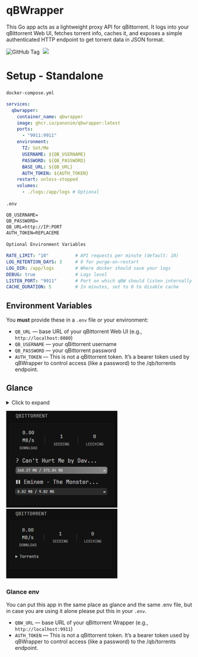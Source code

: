 # qBWrapper

This Go app acts as a lightweight proxy API for qBittorrent. It logs into your qBittorrent Web UI, fetches torrent info, caches it, and exposes a simple authenticated HTTP endpoint to get torrent data in JSON format.

<p>
  <img alt="GitHub Tag" src="https://img.shields.io/github/v/tag/panonim/qbwrapper?style=for-the-badge">
  <img src="https://img.shields.io/github/actions/workflow/status/Panonim/qbwrapper/docker-publish.yml?branch=main&label=Packaging&style=for-the-badge" style="margin-left:5px;">
</p>

# Setup - Standalone
`docker-compose.yml`
```yaml
services:
  qbwrapper:
    container_name: qbwrapper
    image: ghcr.io/panonim/qbwrapper:latest
    ports:
      - "9911:9911"
    environment:
      TZ: Set/Me
      USERNAME: ${QB_USERNAME}
      PASSWORD: ${QB_PASSWORD}
      BASE_URL: ${QB_URL}
      AUTH_TOKEN: ${AUTH_TOKEN}
    restart: unless-stopped
    volumes:
      - ./logs:/app/logs # Optional
```
`.env`
```env
QB_USERNAME=
QB_PASSWORD=
QB_URL=http://IP:PORT
AUTH_TOKEN=REPLACEME
```
`Optional Environment Variables`
```yaml
RATE_LIMIT: "10"          # API requests per minute (default: 10)
LOG_RETENTION_DAYS: 3     # 0 for purge-on-restart
LOG_DIR: /app/logs        # Where docker should save your logs
DEBUG: true               # Logs level
LISTEN_PORT: "9911"       # Port on which qBW should listen internally
CACHE_DURATION: 5         # In minutes, set to 0 to disable cache
```

## Environment Variables

You **must** provide these in a `.env` file or your environment:

* `QB_URL` — base URL of your qBittorrent Web UI (e.g., `http://localhost:8080`)
* `QB_USERNAME` — your qBittorrent username
* `QB_PASSWORD` — your qBittorrent password
* `AUTH_TOKEN` — This is not a qBittorrent token. It’s a bearer token used by qBWrapper to control access (like a password) to the /qb/torrents endpoint.

## Glance

<details>
  <summary>Click to expand</summary>
  
```yaml
- type: custom-api
  title: qBittorrent
  cache: 1m
  options:
    hide-summary: false # Hide summary
    collapsible: false # Torrents list collapse
    hide-bar: false # Hide progress bars
    hide-completed: false # Hide finished torrents
    hide-inactive: false # Hide inactive torrents
  subrequests:
    info:
      url: "http://${QBW_URL}/qb/torrents"
      method: GET
      headers:
        Authorization: "Bearer ${AUTH_TOKEN}"  # your QBW token
  template: |
    {{ $info := .Subrequest "info" }}
    {{ $torrents := $info.JSON.Array "torrents" }}
    {{ $hideCompleted := .Options.BoolOr "hide-completed" false }}
    {{ $hideInactive := .Options.BoolOr "hide-inactive" false }}
    {{ $hideBar := .Options.BoolOr "hide-bar" false }}
    {{ $collapsible := .Options.BoolOr "collapsible" false }}
    
    {{ $summary := $info.JSON }}
    
    {{ if eq (len $torrents) 0 }}
      <div>No torrents found.</div>
    {{ else }}
    
      {{ if not (.Options.BoolOr "hide-summary" false) }}
      <!-- Summary -->
      <div style="display:flex; align-items:center; justify-content:center; text-align:center; margin-bottom:16px; color:#ccc; font-weight:normal; font-size:1.1em;">
          <div style="flex:1;">
              <div style="font-size:1em; font-weight:normal;">
                  {{ printf "%.2f MB/s" (div (toFloat ($summary.Int "total_download_speed")) 1048576) }}
              </div>
              <div style="font-size:0.75em; color:#aaa; margin-top:2px;">DOWNLOAD</div>
          </div>
          <div style="width:2px; height:2.5rem; margin:0 1rem; border-radius:2px; align-self:center; background:linear-gradient(to bottom, transparent, rgba(255,255,255,0.1) 20%, rgba(255,255,255,0.1) 80%, transparent);"></div>
          <div style="flex:1;">
              <div style="font-size:1em; font-weight:normal;">{{ $summary.Int "seeding_count" }}</div>
              <div style="font-size:0.75em; color:#aaa; margin-top:2px;">SEEDING</div>
          </div>
          <div style="width:2px; height:2.5rem; margin:0 1rem; border-radius:2px; align-self:center; background:linear-gradient(to bottom, transparent, rgba(255,255,255,0.1) 20%, rgba(255,255,255,0.1) 80%, transparent);"></div>
          <div style="flex:1;">
              <div style="font-size:1em; font-weight:normal;">{{ $summary.Int "leeching_count" }}</div>
              <div style="font-size:0.75em; color:#aaa; margin-top:2px;">LEECHING</div>
          </div>
      </div>
      {{ end }}
    
      {{ if $collapsible }}
      <details class="margin-top-5" open>
        <summary style="cursor:pointer; font-size:0.9em; color:#ccc; margin-bottom:10px;">Torrents</summary>
      {{ end }}
    
      <!-- Torrents -->
      {{ range $t := $torrents }}
        {{ $state := $t.String "state" }}
        {{ $downloaded := $t.Int "downloaded" }}
        {{ $size := $t.Int "size" }}
        {{ $progress := mul ($t.Float "progress") 100 }}
    
        {{ if and $hideCompleted (ge $downloaded $size) }}{{ continue }}{{ end }}
        {{ if and $hideInactive (not (or (eq $state "downloading") (eq $state "forcedDL") (eq $state "uploading") (eq $state "forcedUP"))) }}{{ continue }}{{ end }}
    
        {{ $isCompleted := ge $downloaded $size }}
        {{ $isSeeding := or (eq $state "uploading") (eq $state "forcedUP") }}
    
        {{ $icon := "?" }}
        {{ if $isCompleted }}{{ $icon = "✔" }}
        {{ else if or (eq $state "downloading") (eq $state "forcedDL") }}{{ $icon = "↓" }}
        {{ else if $isSeeding }}{{ $icon = "↑" }}
        {{ else if or (eq $state "pausedDL") (eq $state "stoppedDL") (eq $state "pausedUP") (eq $state "stalledDL") (eq $state "stalledUP") (eq $state "queuedDL") (eq $state "queuedUP") }}{{ $icon = "❚❚" }}
        {{ else if or (eq $state "error") (eq $state "missingFiles") }}{{ $icon = "!" }}
        {{ else if or (eq $state "checkingDL") (eq $state "checkingUP") (eq $state "allocating") }}{{ $icon = "…" }}
        {{ else if eq $state "checkingResumeData" }}{{ $icon = "⟳" }}
        {{ end }}
    
        {{ $name := $t.String "name" }}
        {{ $shortName := $name }}
        {{ if gt (len $name) 20 }}{{ $shortName = printf "%s..." (slice $name 0 20) }}{{ end }}
    
        {{ $fmtDownloaded := "" }}
        {{ $fmtSize := "" }}
        {{ if gt $size 1073741824 }}
          {{ $fmtDownloaded = printf "%.2f GB" (div (toFloat $downloaded) 1073741824) }}
          {{ $fmtSize = printf "%.2f GB" (div (toFloat $size) 1073741824) }}
        {{ else }}
          {{ $fmtDownloaded = printf "%.2f MB" (div (toFloat $downloaded) 1048576) }}
          {{ $fmtSize = printf "%.2f MB" (div (toFloat $size) 1048576) }}
        {{ end }}
    
        {{ $eta := $t.Int "eta" }}
        {{ $etaStr := "" }}
        {{ if gt $eta 0 }}
          {{ $h := div $eta 3600 }}
          {{ $m := div (mod $eta 3600) 60 }}
          {{ if ge $h 2400 }}{{ $etaStr = "∞" }}
          {{ else }}{{ $etaStr = printf "%dh %dm" $h $m }}{{ end }}
        {{ else if eq $eta 0 }}{{ $etaStr = "0m" }}
        {{ else }}{{ $etaStr = "∞" }}
        {{ end }}
    
        <div style="margin-bottom: 12px;">
          <h2 style="font-size: 1.2em; margin-bottom: 4px; color: #ccc;">{{ $icon }} {{ $shortName }}</h2>
    
          {{ if and (not $hideBar) (not $isCompleted) (not $isSeeding) }}
            <div style="width: 100%; height: 20px; background: #2b2b2b; border-radius: 5px; overflow: hidden; position: relative; font-size: 0.8em; color: #e0e0e0; display: flex; align-items: center; justify-content: space-between; padding: 0 5px; box-sizing: border-box;">
              <div style="width: {{ printf "%.1f" $progress }}%; height: 100%; background: linear-gradient(90deg, #555555, #888888); position: absolute; top: 0; left: 0;"></div>
              <div style="position: relative; z-index: 1; width: 100%; display: flex; justify-content: space-between;">
                <span>{{ $fmtDownloaded }} / {{ $fmtSize }}</span>
                <span>{{ $etaStr }}</span>
              </div>
            </div>
          {{ end }}
        </div>
    
      {{ end }}
    
      {{ if $collapsible }}
      </details>
      {{ end }}

    {{ end }}
```

</details>

<p>
  <img src="./static/preview2_1.png" width="300" style="margin-right: 10px;"/>
  <img src="./static/preview2_2.png" width="300"/>
</p>

### Glance env
You can put this app in the same place as glance and the same .env file, but in case you are using it alone please put this in your `.env`.
* `QBW_URL` — base URL of your qBittorrent Wrapper (e.g., `http://localhost:9911`)
* `AUTH_TOKEN` — This is not a qBittorrent token. It’s a bearer token used by qBWrapper to control access (like a password) to the /qb/torrents endpoint.
